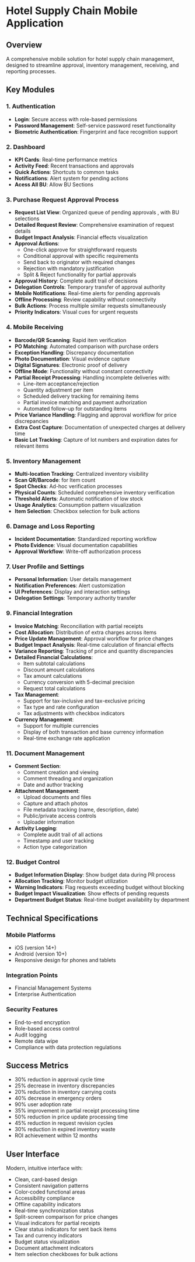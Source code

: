 # Hotel Supply Chain Mobile Application

## Overview

A comprehensive mobile solution for hotel supply chain management, designed to streamline approval, inventory management, receiving, and reporting processes.

## Key Modules

### 1. Authentication
- **Login**: Secure access with role-based permissions
- **Password Management**: Self-service password reset functionality 
- **Biometric Authentication**: Fingerprint and face recognition support

### 2. Dashboard
- **KPI Cards**: Real-time performance metrics
- **Activity Feed**: Recent transactions and approvals
- **Quick Actions**: Shortcuts to common tasks
- **Notifications**: Alert system for pending actions
- **Acess All BU**: Allow BU Sections

### 3. Purchase Request Approval Process 
- **Request List View**: Organized queue of pending approvals , with BU selections
- **Detailed Request Review**: Comprehensive examination of request details
- **Budget Impact Analysis**: Financial effects visualization
- **Approval Actions**:
  - One-click approve for straightforward requests
  - Conditional approval with specific requirements
  - Send back to originator with required changes
  - Rejection with mandatory justification
  - Split & Reject functionality for partial approvals
- **Approval History**: Complete audit trail of decisions
- **Delegation Controls**: Temporary transfer of approval authority
- **Mobile Notifications**: Real-time alerts for pending approvals
- **Offline Processing**: Review capability without connectivity
- **Bulk Actions**: Process multiple similar requests simultaneously
- **Priority Indicators**: Visual cues for urgent requests

### 4. Mobile Receiving
- **Barcode/QR Scanning**: Rapid item verification
- **PO Matching**: Automated comparison with purchase orders
- **Exception Handling**: Discrepancy documentation
- **Photo Documentation**: Visual evidence capture
- **Digital Signatures**: Electronic proof of delivery
- **Offline Mode**: Functionality without constant connectivity
- **Partial Receipt Processing**: Handling incomplete deliveries with:
  - Line-item acceptance/rejection
  - Quantity adjustment per item
  - Scheduled delivery tracking for remaining items
  - Partial invoice matching and payment authorization
  - Automated follow-up for outstanding items
- **Price Variance Handling**: Flagging and approval workflow for price discrepancies
- **Extra Cost Capture**: Documentation of unexpected charges at delivery time
- **Basic Lot Tracking**: Capture of lot numbers and expiration dates for relevant items

### 5. Inventory Management
- **Multi-location Tracking**: Centralized inventory visibility
- **Scan QR/Barcode**: for Item count  
- **Spot Checks**: Ad-hoc verification processes 
- **Physical Counts**: Scheduled comprehensive inventory verification 
- **Threshold Alerts**: Automatic notification of low stock
- **Usage Analytics**: Consumption pattern visualization
- **Item Selection**: Checkbox selection for bulk actions

### 6. Damage and Loss Reporting
- **Incident Documentation**: Standardized reporting workflow
- **Photo Evidence**: Visual documentation capabilities
- **Approval Workflow**: Write-off authorization process

### 7. User Profile and Settings
- **Personal Information**: User details management
- **Notification Preferences**: Alert customization
- **UI Preferences**: Display and interaction settings
- **Delegation Settings**: Temporary authority transfer

### 9. Financial Integration
- **Invoice Matching**: Reconciliation with partial receipts
- **Cost Allocation**: Distribution of extra charges across items
- **Price Update Management**: Approval workflow for price changes
- **Budget Impact Analysis**: Real-time calculation of financial effects
- **Variance Reporting**: Tracking of price and quantity discrepancies
- **Detailed Financial Calculations**:
  - Item subtotal calculations
  - Discount amount calculations
  - Tax amount calculations
  - Currency conversion with 5-decimal precision
  - Request total calculations
- **Tax Management**:
  - Support for tax-inclusive and tax-exclusive pricing
  - Tax type and rate configuration
  - Tax adjustments with checkbox indicators
- **Currency Management**:
  - Support for multiple currencies
  - Display of both transaction and base currency information
  - Real-time exchange rate application

### 11. Document Management
- **Comment Section**:
  - Comment creation and viewing
  - Comment threading and organization
  - Date and author tracking
- **Attachment Management**:
  - Upload documents and files
  - Capture and attach photos
  - File metadata tracking (name, description, date)
  - Public/private access controls
  - Uploader information
- **Activity Logging**:
  - Complete audit trail of all actions
  - Timestamp and user tracking
  - Action type categorization

### 12. Budget Control
- **Budget Information Display**: Show budget data during PR process
- **Allocation Tracking**: Monitor budget utilization
- **Warning Indicators**: Flag requests exceeding budget without blocking
- **Budget Impact Visualization**: Show effects of pending requests
- **Department Budget Status**: Real-time budget availability by department

## Technical Specifications

### Mobile Platforms
- iOS (version 14+)
- Android (version 10+)
- Responsive design for phones and tablets

### Integration Points
- Financial Management Systems
- Enterprise Authentication

### Security Features
- End-to-end encryption
- Role-based access control
- Audit logging
- Remote data wipe
- Compliance with data protection regulations



## Success Metrics

- 30% reduction in approval cycle time
- 25% decrease in inventory discrepancies
- 20% reduction in inventory carrying costs
- 40% decrease in emergency orders
- 90% user adoption rate
- 35% improvement in partial receipt processing time
- 50% reduction in price update processing time
- 45% reduction in request revision cycles
- 30% reduction in expired inventory waste
- ROI achievement within 12 months

## User Interface

Modern, intuitive interface with:
- Clean, card-based design
- Consistent navigation patterns
- Color-coded functional areas
- Accessibility compliance
- Offline capability indicators
- Real-time synchronization status
- Split-screen comparison for price changes
- Visual indicators for partial receipts
- Clear status indicators for sent back items
- Tax and currency indicators
- Budget status visualization
- Document attachment indicators
- Item selection checkboxes for bulk actions
